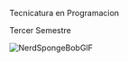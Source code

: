 
Tecnicatura en Programacion

Tercer Semestre

![NerdSpongeBobGIF](https://github.com/mayhrina30/3Semestre2023/assets/92487756/dc2a8d76-3a7f-47b8-b468-cc48902ec9fd)


